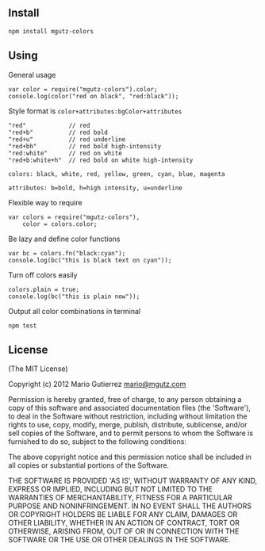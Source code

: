 ## Install

    npm install mgutz-colors

## Using

General usage

    var color = require("mgutz-colors").color;
    console.log(color("red on black", "red:black"));

Style format is `color+attributes:bgColor+attributes`

    "red"            // red
    "red+b"          // red bold
    "red+u"          // red underline
    "red+bh"         // red bold high-intensity
    "red:white"      // red on white
    "red+b:white+h"  // red bold on white high-intensity

    colors: black, white, red, yellow, green, cyan, blue, magenta

    attributes: b=bold, h=high intensity, u=underline

Flexible way to require

    var colors = require("mgutz-colors"),
        color = colors.color;

Be lazy and define color functions

    var bc = colors.fn("black:cyan");
    console.log(bc("this is black text on cyan"));

Turn off colors easily

    colors.plain = true;
    console.log(bc("this is plain now"));

Output all color combinations in terminal

    npm test

## License

(The MIT License)

Copyright (c) 2012 Mario Gutierrez <mario@mgutz.com>

Permission is hereby granted, free of charge, to any person obtaining
a copy of this software and associated documentation files (the
'Software'), to deal in the Software without restriction, including
without limitation the rights to use, copy, modify, merge, publish,
distribute, sublicense, and/or sell copies of the Software, and to
permit persons to whom the Software is furnished to do so, subject to
the following conditions:

The above copyright notice and this permission notice shall be
included in all copies or substantial portions of the Software.

THE SOFTWARE IS PROVIDED 'AS IS', WITHOUT WARRANTY OF ANY KIND,
EXPRESS OR IMPLIED, INCLUDING BUT NOT LIMITED TO THE WARRANTIES OF
MERCHANTABILITY, FITNESS FOR A PARTICULAR PURPOSE AND NONINFRINGEMENT.
IN NO EVENT SHALL THE AUTHORS OR COPYRIGHT HOLDERS BE LIABLE FOR ANY
CLAIM, DAMAGES OR OTHER LIABILITY, WHETHER IN AN ACTION OF CONTRACT,
TORT OR OTHERWISE, ARISING FROM, OUT OF OR IN CONNECTION WITH THE
SOFTWARE OR THE USE OR OTHER DEALINGS IN THE SOFTWARE.
